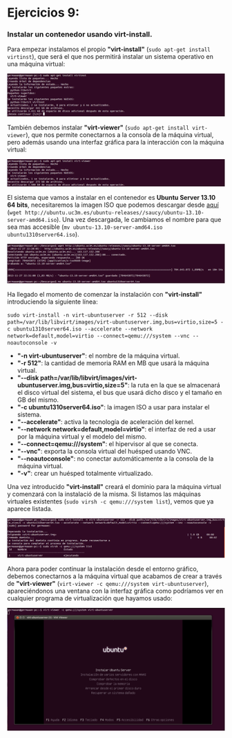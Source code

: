 # Ejercicios 9:
### Instalar un contenedor usando virt-install.

Para empezar instalamos el propio **"virt-install"** (`sudo apt-get install virtinst`), que será el que nos permitirá instalar un sistema operativo en una máquina virtual:

![eje09_img01](imagenes/eje09_img01.png)

También debemos instalar **"virt-viewer"** (`sudo apt-get install virt-viewer`), que nos permite conectarnos a la consola de la máquina virtual, pero además usando una interfaz gráfica para la interacción con la máquina virtual:

![eje09_img02](imagenes/eje09_img02.png)

El sistema que vamos a instalar en el contenedor es **Ubuntu Server 13.10 64 bits**, necesitaremos la imagen ISO que podemos descargar desde [aquí](http://ubuntu.uc3m.es/ubuntu-releases//saucy/ubuntu-13.10-server-amd64.iso) (`wget http://ubuntu.uc3m.es/ubuntu-releases//saucy/ubuntu-13.10-server-amd64.iso`). Una vez descargada, le cambiamos el nombre para que sea mas accesible (`mv ubuntu-13.10-server-amd64.iso ubuntu1310server64.iso`).

![eje09_img03](imagenes/eje09_img03.png)

Ha llegado el momento de comenzar la instalación con **"virt-install"** introduciendo la siguiente línea: 

```
sudo virt-install -n virt-ubuntuserver -r 512 --disk path=/var/lib/libvirt/images/virt-ubuntuserver.img,bus=virtio,size=5 -c ubuntu1310server64.iso --accelerate --network network=default,model=virtio --connect=qemu:///system --vnc --noautoconsole -v
```

* **"-n virt-ubuntuserver"**: el nombre de la máquina virtual.
* **"-r 512"**: la cantidad de memoria RAM en MB que usará la máquina virtual.
* **"--disk path=/var/lib/libvirt/images/virt-ubuntuserver.img,bus=virtio,size=5"**: la ruta en la que se almacenará el disco virtual del sistema, el bus que usará dicho disco y el tamaño en GB del mismo.
* **"-c ubuntu1310server64.iso"**: la imagen ISO a usar para instalar el sistema.
* **"--accelerate"**: activa la tecnología de aceleración del kernel.
* **"--network network=default,model=virtio"**: el interfaz de red a usar por la máquina virtual y el modelo del mismo.
* **"--connect=qemu:///system"**: el hipervisor al que se conecta.
* **"--vnc"**: exporta la consola virtual del huésped usando VNC.
* **"--noautoconsole"**: no conectar automáticamente a la consola de la máquina virtual.
* **"-v"**: crear un huésped totalmente virtualizado.

Una vez introducido **"virt-install"** creará el dominio para la máquina virtual y comenzará con la instalació de la misma. Si listamos las máquinas virtuales existentes (`sudo virsh -c qemu:///system list`), vemos que ya aparece listada.

![eje09_img04](imagenes/eje09_img04.png)

Ahora para poder continuar la instalación desde el entorno gráfico, debemos conectarnos a la máquina virtual que acabamos de crear a través de **"virt-viewer"** (`virt-viewer -c qemu:///system virt-ubuntuserver`), apareciéndonos una ventana con la interfaz gráfica como podríamos ver en cualquier programa de virtualización que hayamos usado:

![eje09_img05](imagenes/eje09_img05.png)
